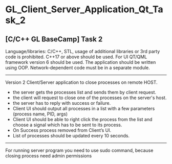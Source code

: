# GL_Client_Server_Application_Qt_Task_2

## [С/С++ GL BaseCamp] Task 2

Language/libraries: C/C++, STL, usage of additional libraries or 3rd party code is prohibited.
C++17 or above should be used.
For UI QT/QML framework version 6 should be used. The application should be written using OOP.
Network-dependent code must be in a separate module.


-------------------------------------------------------
Version 2
Client/Server application to close processes on remote HOST.
- the server gets the processes list and sends them by client request.
- the client will request to close one of the processes on the server's host.
- the server has to reply with success or failure.
- Client UI should output all processes in a list with a few parameters (process name, PID, args)
- Client UI should be able to right click the process from the list and choose a signal which has to be sent to its process.
- On Success process removed from Client’s UI.
- List of processes should be updated every 10 seconds.
--------------------------------------------------------
For running server program you need to use sudo command, because closing process need admin permissions
